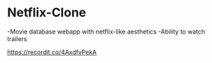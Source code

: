 # Netflix-Clone

-Movie database webapp with netflix-like aesthetics
-Ability to watch trailers

https://recordit.co/4AxdfvPekA

